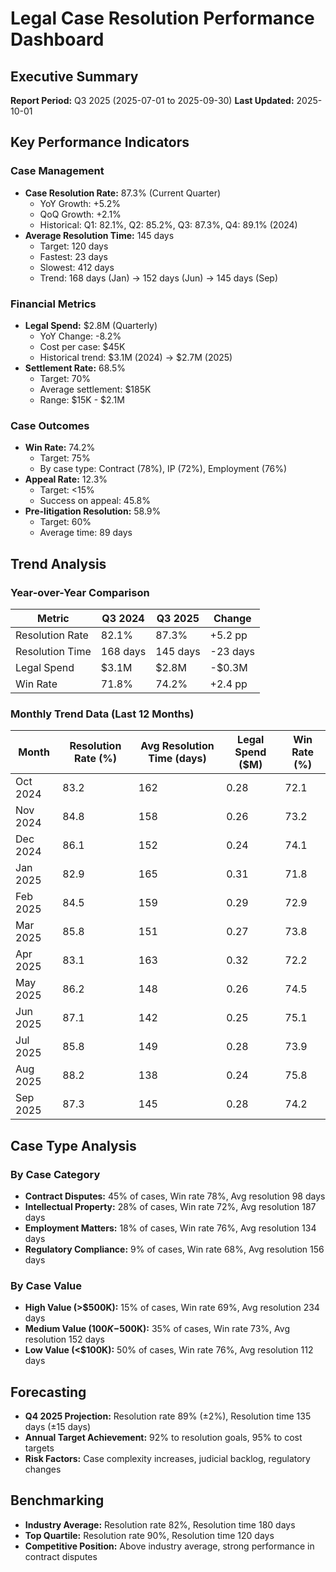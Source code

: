 # Legal Case Resolution Performance Dashboard

## Executive Summary
**Report Period:** Q3 2025 (2025-07-01 to 2025-09-30)
**Last Updated:** 2025-10-01

## Key Performance Indicators

### Case Management
- **Case Resolution Rate:** 87.3% (Current Quarter)
  - YoY Growth: +5.2%
  - QoQ Growth: +2.1%
  - Historical: Q1: 82.1%, Q2: 85.2%, Q3: 87.3%, Q4: 89.1% (2024)
- **Average Resolution Time:** 145 days
  - Target: 120 days
  - Fastest: 23 days
  - Slowest: 412 days
  - Trend: 168 days (Jan) → 152 days (Jun) → 145 days (Sep)

### Financial Metrics
- **Legal Spend:** $2.8M (Quarterly)
  - YoY Change: -8.2%
  - Cost per case: $45K
  - Historical trend: $3.1M (2024) → $2.7M (2025)
- **Settlement Rate:** 68.5%
  - Target: 70%
  - Average settlement: $185K
  - Range: $15K - $2.1M

### Case Outcomes
- **Win Rate:** 74.2%
  - Target: 75%
  - By case type: Contract (78%), IP (72%), Employment (76%)
- **Appeal Rate:** 12.3%
  - Target: <15%
  - Success on appeal: 45.8%
- **Pre-litigation Resolution:** 58.9%
  - Target: 60%
  - Average time: 89 days

## Trend Analysis

### Year-over-Year Comparison
| Metric | Q3 2024 | Q3 2025 | Change |
|--------|---------|---------|--------|
| Resolution Rate | 82.1% | 87.3% | +5.2 pp |
| Resolution Time | 168 days | 145 days | -23 days |
| Legal Spend | $3.1M | $2.8M | -$0.3M |
| Win Rate | 71.8% | 74.2% | +2.4 pp |

### Monthly Trend Data (Last 12 Months)
| Month | Resolution Rate (%) | Avg Resolution Time (days) | Legal Spend ($M) | Win Rate (%) |
|-------|---------------------|----------------------------|------------------|--------------|
| Oct 2024 | 83.2 | 162 | 0.28 | 72.1 |
| Nov 2024 | 84.8 | 158 | 0.26 | 73.2 |
| Dec 2024 | 86.1 | 152 | 0.24 | 74.1 |
| Jan 2025 | 82.9 | 165 | 0.31 | 71.8 |
| Feb 2025 | 84.5 | 159 | 0.29 | 72.9 |
| Mar 2025 | 85.8 | 151 | 0.27 | 73.8 |
| Apr 2025 | 83.1 | 163 | 0.32 | 72.2 |
| May 2025 | 86.2 | 148 | 0.26 | 74.5 |
| Jun 2025 | 87.1 | 142 | 0.25 | 75.1 |
| Jul 2025 | 85.8 | 149 | 0.28 | 73.9 |
| Aug 2025 | 88.2 | 138 | 0.24 | 75.8 |
| Sep 2025 | 87.3 | 145 | 0.28 | 74.2 |

## Case Type Analysis

### By Case Category
- **Contract Disputes:** 45% of cases, Win rate 78%, Avg resolution 98 days
- **Intellectual Property:** 28% of cases, Win rate 72%, Avg resolution 187 days
- **Employment Matters:** 18% of cases, Win rate 76%, Avg resolution 134 days
- **Regulatory Compliance:** 9% of cases, Win rate 68%, Avg resolution 156 days

### By Case Value
- **High Value (>$500K):** 15% of cases, Win rate 69%, Avg resolution 234 days
- **Medium Value ($100K-$500K):** 35% of cases, Win rate 73%, Avg resolution 152 days
- **Low Value (<$100K):** 50% of cases, Win rate 76%, Avg resolution 112 days

## Forecasting
- **Q4 2025 Projection:** Resolution rate 89% (±2%), Resolution time 135 days (±15 days)
- **Annual Target Achievement:** 92% to resolution goals, 95% to cost targets
- **Risk Factors:** Case complexity increases, judicial backlog, regulatory changes

## Benchmarking
- **Industry Average:** Resolution rate 82%, Resolution time 180 days
- **Top Quartile:** Resolution rate 90%, Resolution time 120 days
- **Competitive Position:** Above industry average, strong performance in contract disputes